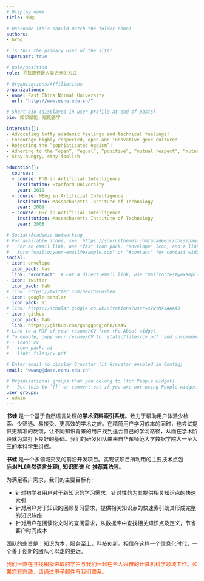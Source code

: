 ```yaml
---
# Display name
title: 书蛙

# Username (this should match the folder name)
authors:
- brog

# Is this the primary user of the site?
superuser: true

# Role/position
role: 寻找捷径是人类进步的方式

# Organizations/Affiliations
organizations:
- name: East China Normal University
  url: "http://www.ecnu.edu.cn/"

# Short bio (displayed in user profile at end of posts)
bio: 知识赋能，赋能善学

interests[]:
- Advocating lofty academic feelings and technical feelings!
- Encourage highly respected, open and innovative geek culture!
- Rejecting the “sophisticated egoism”!
- Adhering to the “open”, “equal”, ”positive”, ”mutual respect”, “mutual support” culture!
- Stay hungry, stay foolish

education[]:
  courses:
  - course: PhD in Artificial Intelligence
    institution: Stanford University
    year: 2012
  - course: MEng in Artificial Intelligence
    institution: Massachusetts Institute of Technology
    year: 2009
  - course: BSc in Artificial Intelligence
    institution: Massachusetts Institute of Technology
    year: 2008

# Social/Academic Networking
# For available icons, see: https://sourcethemes.com/academic/docs/page-builder/#icons
#   For an email link, use "fas" icon pack, "envelope" icon, and a link in the
#   form "mailto:your-email@example.com" or "#contact" for contact widget.
social:
- icon: envelope
  icon_pack: fas
  link: '#contact'  # For a direct email link, use "mailto:test@example.org".
- icon: twitter
  icon_pack: fab
# link: https://twitter.com/GeorgeCushen
- icon: google-scholar
  icon_pack: ai
# link: https://scholar.google.co.uk/citations?user=sIwtMXoAAAAJ
- icon: github
  icon_pack: fab
  link: https://github.com/gonggongjohn/CKAS
# Link to a PDF of your resume/CV from the About widget.
# To enable, copy your resume/CV to `static/files/cv.pdf` and uncomment the lines below.
# - icon: cv
#   icon_pack: ai
#   link: files/cv.pdf

# Enter email to display Gravatar (if Gravatar enabled in Config)
email: "wwang@dase.ecnu.edu.cn"

# Organizational groups that you belong to (for People widget)
#   Set this to `[]` or comment out if you are not using People widget.
user_groups:
- admin
---
```


**书蛙** 是一个基于自然语言处理的**学术资料索引系统**。致力于帮助用户体验少检索、少筛选、易接受、更高效的学术之旅。在精简用户学习成本的同时，也尝试提供更精准的反馈，让不同知识背景的用户找到适合自己的学习路径，从而在学术阶段就为其打下良好的基础。我们的研发团队由来自华东师范大学数据学院大一至大三的本科学生组成。

**书蛙** 是一个多领域交叉的前沿开发项目。实现该项目所利用的主要技术点包括:**NPL(自然语言处理)**, **知识图谱** 和 **推荐算法**等。

为满足客户需求，我们的主要目标有:
- 针对初学者用户对于新知识的学习需求，针对性的为其提供相关知识点的快速索引
- 针对用户对于知识的回顾复习需求，提供相关知识点的快速索引助其形成完整的知识脉络
- 针对用户在阅读论文时的查阅需求，从数据库中查找相关知识点及定义，节省客户时间成本

团队的宗旨是：知识为本，服务至上，科技创新。相信在这样一个信息化时代，一个善于创新的团队可以走的更远。


<font color='orangered'>我们一直在寻找积极进取的学生与我们一起在令人兴奋的计算机科学领域工作。如果您有兴趣，请通过电子邮件与我们联系。</font>

